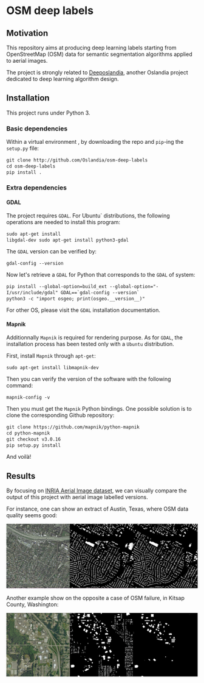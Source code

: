# OSM deep labels

## Motivation

This repository aims at producing deep learning labels starting from
OpenStreetMap (OSM) data for semantic segmentation algorithms applied to aerial
images.

The project is strongly related
to [Deeposlandia](http://github.com/Oslandia/deeposlandia), another Oslandia
project dedicated to deep learning algorithm design.

## Installation

This project runs under Python 3.

### Basic dependencies

Within a virtual environment , by downloading the repo and `pip`-ing the
`setup.py` file:

```
git clone http://github.com/Oslandia/osm-deep-labels
cd osm-deep-labels
pip install .
```

### Extra dependencies

#### GDAL

The project requires `GDAL`. For ̀Ubuntu` distributions, the following
operations are needed to install this program:

```
sudo apt-get install
libgdal-dev sudo apt-get install python3-gdal
```

The `GDAL` version can be verified by:

```
gdal-config --version
```

Now let's retrieve a `GDAL` for Python that corresponds to the `GDAL` of system:
```
pip install --global-option=build_ext --global-option="-I/usr/include/gdal" GDAL==`gdal-config --version`
python3 -c "import osgeo; print(osgeo.__version__)"
```

For other OS, please visit the `GDAL` installation documentation.

#### Mapnik

Additionnally `Mapnik` is required for rendering purpose. As for `GDAL`, the
installation process has been tested only with a `Ubuntu` distribution.

First, install `Mapnik` through `apt-get`:

```
sudo apt-get install libmapnik-dev
```

Then you can verify the version of the software with the following command:

```
mapnik-config -v
```

Then you must get the `Mapnik` Python bindings. One possible solution is to
clone the corresponding Github repository:

```
git clone https://github.com/mapnik/python-mapnik
cd python-mapnik
git checkout v3.0.16
pip setup.py install
```

And voilà!

## Results

By focusing
on [INRIA Aerial Image dataset](https://project.inria.fr/aerialimagelabeling/),
we can visually compare the output of this project with aerial image labelled
versions.

For instance, one can show an extract of Austin, Texas, where OSM data quality
seems good:

![austin1](./images/austin1.png)

Another example show on the opposite a case of OSM failure, in Kitsap County,
Washington:

![kitsap11](./images/kitsap11.png)
